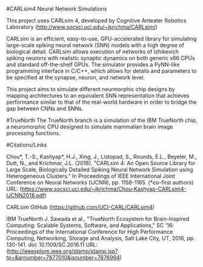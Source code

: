 #CARLsim4 Neural Network Simulations

This project uses CARLsim 4, developed by Cognitive Anteater Robotics Laboratory (http://www.socsci.uci.edu/~jkrichma/CARLsim/)

CARLsim is an efficient, easy-to-use, GPU-accelerated library for simulating large-scale spiking neural network (SNN) models with a high degree of biological detail. CARLsim allows execution of networks of Izhikevich spiking neurons with realistic synaptic dynamics on both generic x86 CPUs and standard off-the-shelf GPUs. The simulator provides a PyNN-like programming interface in C/C++, which allows for details and parameters to be specified at the synapse, neuron, and network level.

This project aims to simulate different neurmorphic chip designs by mapping architectures to an equivalent SNN representation that achieves performance similar to that of the real-world hardware in order to bridge the gap between CNNs and SNNs.

#TrueNorth
The TrueNorth branch is a simulation of the IBM TrueNorth chip, a neuromorphic CPU designed to simulate mammalian brain image processing functions.


#Citations/Links

Chou*, T.-S., Kashyap*, H.J., Xing, J., Listopad, S., Rounds, E.L., Beyeler, M., Dutt, N., and Krichmar, J.L. (2018). "CARLsim 4: An Open Source Library for Large Scale, Biologically Detailed Spiking Neural Network Simulation using Heterogeneous Clusters." In Proceedings of IEEE International Joint Conference on Neural Networks (IJCNN), pp. 1158-1165. (*co-first authors)
URL: (https://www.socsci.uci.edu/~jkrichma/Chou-Kashyap-CARLsim4-IJCNN2018.pdf)


CARLsim GitHub
(https://github.com/UCI-CARL/CARLsim4)

IBM TrueNorth
J. Sawada et al., "TrueNorth Ecosystem for Brain-Inspired Computing: Scalable Systems, Software, and Applications," SC '16: Proceedings of the International Conference for High Performance Computing, Networking, Storage and Analysis, Salt Lake City, UT, 2016, pp. 130-141.
doi: 10.1109/SC.2016.11
URL: (http://ieeexplore.ieee.org/stamp/stamp.jsp?tp=&arnumber=7877010&isnumber=7876994)
